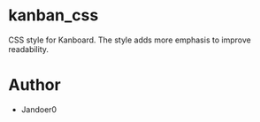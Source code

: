 # kanban_css
CSS style for Kanboard.
The style adds more emphasis to improve readability.

# Author
- Jandoer0
